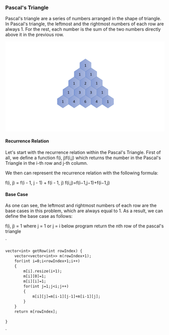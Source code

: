 ### Pascal's Triangle

Pascal's triangle are a series of numbers arranged in the shape of triangle. In Pascal's triangle, 
the leftmost and the rightmost numbers of each row are always 1. 
For the rest, each number is the sum of the two numbers directly above it in the previous row.

!['sss'](pascal.png)


#### Recurrence Relation
Let's start with the recurrence relation within the Pascal's Triangle.
First of all, we define a function f(i, j)f(i,j) which returns the number in the Pascal's Triangle in the i-th row and j-th column.

We then can represent the recurrence relation with the following formula:

f(i, j) = f(i - 1, j - 1) + f(i - 1, j)
f(i,j)=f(i−1,j−1)+f(i−1,j)



#### Base Case
As one can see, the leftmost and rightmost numbers of each row are the base cases in this problem, which are always equal to 1.
As a result, we can define the base case as follows:

f(i, j) = 1 where  j = 1  or  j = i
below program
return the nth row of the pascal's triangle


`

    vector<int> getRow(int rowIndex) {
        vector<vector<int>> m(rowIndex+1);
        for(int i=0;i<rowIndex+1;i++)
        {
            m[i].resize(i+1);
            m[i][0]=1;
            m[i][i]=1;
            for(int j=1;j<i;j++)
            {
                m[i][j]=m[i-1][j-1]+m[i-1][j];
            }
        }
        return m[rowIndex];
 
    }

`

